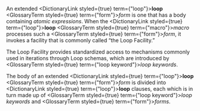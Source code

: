  



An extended <DictionaryLink styled={true} term={"loop"}><b>loop</b></DictionaryLink> <GlossaryTerm styled={true} term={"form"}><i>form</i></GlossaryTerm> is one that has a body containing *atomic expressions*. When the <DictionaryLink styled={true} term={"loop"}><b>loop</b></DictionaryLink> <GlossaryTerm styled={true} term={"macro"}><i>macro</i></GlossaryTerm> processes such a <GlossaryTerm styled={true} term={"form"}><i>form</i></GlossaryTerm>, it invokes a facility that is commonly called “the Loop Facility.” 



The Loop Facility provides standardized access to mechanisms commonly used in iterations through Loop schemas, which are introduced by <GlossaryTerm styled={true} term={"loop keyword"}><i>loop keywords</i></GlossaryTerm>. 



The body of an extended <DictionaryLink styled={true} term={"loop"}><b>loop</b></DictionaryLink> <GlossaryTerm styled={true} term={"form"}><i>form</i></GlossaryTerm> is divided into <DictionaryLink styled={true} term={"loop"}><b>loop</b></DictionaryLink> clauses, each which is in turn made up of <GlossaryTerm styled={true} term={"loop keyword"}><i>loop keywords</i></GlossaryTerm> and <GlossaryTerm styled={true} term={"form"}><i>forms</i></GlossaryTerm>. 



